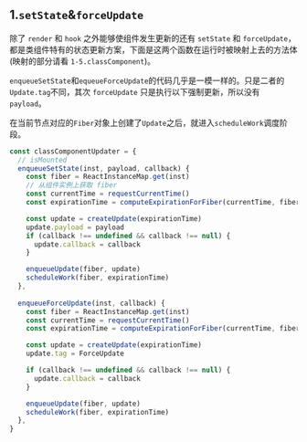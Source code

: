 ## 1.`setState`&`forceUpdate`

除了 `render` 和 `hook` 之外能够使组件发生更新的还有 `setState` 和 `forceUpdate`，都是类组件特有的状态更新方案，下面是这两个函数在运行时被映射上去的方法体(映射的部分请看 `1-5.classComponent`)。

`enqueueSetState`和`equeueForceUpdate`的代码几乎是一模一样的。只是二者的`Update.tag`不同，其次 `forceUpdate`  只是执行以下强制更新，所以没有 `payload`。

在当前节点对应的`Fiber`对象上创建了`Update`之后，就进入`scheduleWork`调度阶段。

```js
const classComponentUpdater = {
  // isMounted
  enqueueSetState(inst, payload, callback) {
    const fiber = ReactInstanceMap.get(inst)
    // 从组件实例上获取 fiber
    const currentTime = requestCurrentTime()
    const expirationTime = computeExpirationForFiber(currentTime, fiber)

    const update = createUpdate(expirationTime)
    update.payload = payload
    if (callback !== undefined && callback !== null) {
      update.callback = callback
    }

    enqueueUpdate(fiber, update)
    scheduleWork(fiber, expirationTime)
  },
  
  enqueueForceUpdate(inst, callback) {
    const fiber = ReactInstanceMap.get(inst)
    const currentTime = requestCurrentTime()
    const expirationTime = computeExpirationForFiber(currentTime, fiber)

    const update = createUpdate(expirationTime)
    update.tag = ForceUpdate

    if (callback !== undefined && callback !== null) {
      update.callback = callback
    }

    enqueueUpdate(fiber, update)
    scheduleWork(fiber, expirationTime)
  },
}
```

